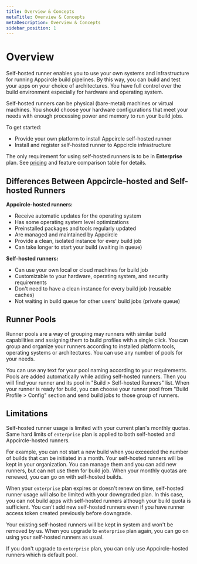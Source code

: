 ```yaml
---
title: Overview & Concepts
metaTitle: Overview & Concepts
metaDescription: Overview & Concepts
sidebar_position: 1
---
```


# Overview

Self-hosted runner enables you to use your own systems and infrastructure for running Appcircle build pipelines. By this way, you can build and test your apps on your choice of architectures. You have full control over the build environment especially for hardware and operating system.

Self-hosted runners can be physical (bare-metal) machines or virtual machines. You should choose your hardware configurations that meet your needs with enough processing power and memory to run your build jobs.

To get started:

- Provide your own platform to install Appcircle self-hosted runner
- Install and register self-hosted runner to Appcircle infrastructure

The only requirement for using self-hosted runners is to be in **Enterprise** plan. See [pricing](https://appcircle.io/pricing) and feature comparison table for details.

## Differences Between Appcircle-hosted and Self-hosted Runners

**Appcircle-hosted runners:**

- Receive automatic updates for the operating system
- Has some operating system level optimizations
- Preinstalled packages and tools regularly updated
- Are managed and maintained by Appcircle
- Provide a clean, isolated instance for every build job
- Can take longer to start your build (waiting in queue)

**Self-hosted runners:**

- Can use your own local or cloud machines for build job
- Customizable to your hardware, operating system, and security requirements
- Don't need to have a clean instance for every build job (reusable caches)
- Not waiting in build queue for other users' build jobs (private queue)

## Runner Pools

Runner pools are a way of grouping may runners with similar build capabilities and assigning them to build profiles with a single click. You can group and organize your runners according to installed platform tools, operating systems or architectures. You can use any number of pools for your needs.

You can use any text for your pool naming according to your requirements. Pools are added automatically while adding self-hosted runners. Then you will find your runner and its pool in "Build > Self-hosted Runners" list. When your runner is ready for build, you can choose your runner pool from "Build Profile > Config" section and send build jobs to those group of runners.

## Limitations

Self-hosted runner usage is limited with your current plan's monthly quotas. Same hard limits of `enterprise` plan is applied to both self-hosted and Appcircle-hosted runners.

For example, you can not start a new build when you exceeded the number of builds that can be initiated in a month. Your self-hosted runners will be kept in your organization. You can manage them and you can add new runners, but can not use them for build job. When your monthly quotas are renewed, you can go on with self-hosted builds.

When your `enterprise` plan expires or doesn't renew on time, self-hosted runner usage will also be limited with your downgraded plan. In this case, you can not build apps with self-hosted runners although your build quota is sufficient. You can't add new self-hosted runners even if you have runner access token created previously before downgrade.

Your existing self-hosted runners will be kept in system and won't be removed by us. When you upgrade to `enterprise` plan again, you can go on using your self-hosted runners as usual.

If you don't upgrade to `enterprise` plan, you can only use Appcircle-hosted runners which is default pool.

